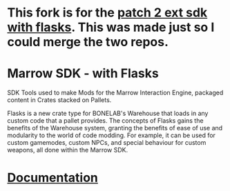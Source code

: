 # This fork is for the [patch 2 ext sdk with flasks](https://github.com/TheUltimateNuke/MarrowSDKExt). This was made just so I could merge the two repos.

# Marrow SDK - with Flasks
SDK Tools used to make Mods for the Marrow Interaction Engine, packaged content in Crates stacked on Pallets.

Flasks is a new crate type for BONELAB's Warehouse that loads in any custom code that a pallet provides. The concepts of Flasks gains the benefits of the Warehouse system, granting the benefits of ease of use and modularity to the world of code modding. For example, it can be used for custom gamemodes, custom NPCs, and special behaviour for custom weapons, all done within the Marrow SDK.

# [Documentation](https://github.com/maranarasauce/MarrowSDK/wiki)
